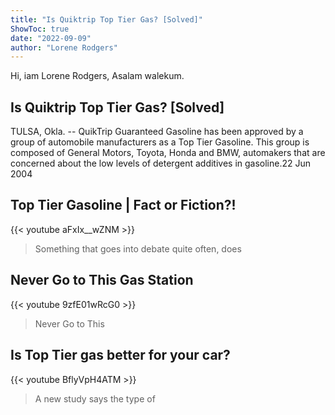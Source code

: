 ```yaml
---
title: "Is Quiktrip Top Tier Gas? [Solved]"
ShowToc: true 
date: "2022-09-09"
author: "Lorene Rodgers" 
---
```


Hi, iam Lorene Rodgers, Asalam walekum.
## Is Quiktrip Top Tier Gas? [Solved]
TULSA, Okla. -- QuikTrip Guaranteed Gasoline has been approved by a group of automobile manufacturers as a Top Tier Gasoline. This group is composed of General Motors, Toyota, Honda and BMW, automakers that are concerned about the low levels of detergent additives in gasoline.22 Jun 2004

## Top Tier Gasoline | Fact or Fiction?!
{{< youtube aFxIx__wZNM >}}
>Something that goes into debate quite often, does 

## Never Go to This Gas Station
{{< youtube 9zfE01wRcG0 >}}
>Never Go to This 

## Is Top Tier gas better for your car?
{{< youtube BflyVpH4ATM >}}
>A new study says the type of 

